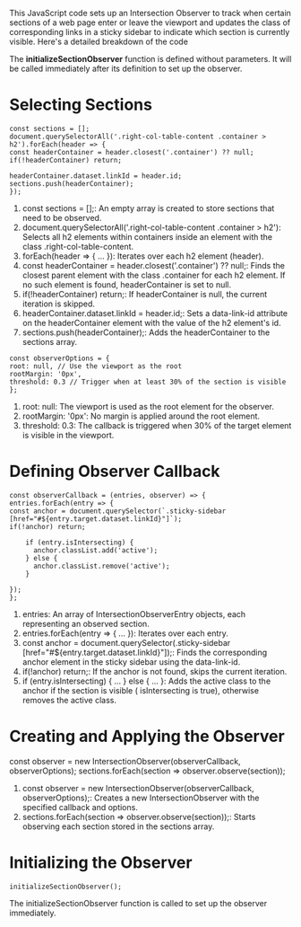 This JavaScript code sets up an Intersection Observer to track when certain sections of a web page enter or leave the
viewport and updates the class of corresponding links in a sticky sidebar to indicate which section is currently
visible. Here's a detailed breakdown of the code

The **initializeSectionObserver** function is defined without parameters. It will be called immediately after its
definition to set up the observer.

# Selecting Sections
```
const sections = [];
document.querySelectorAll('.right-col-table-content .container > h2').forEach(header => {
const headerContainer = header.closest('.container') ?? null;
if(!headerContainer) return;

headerContainer.dataset.linkId = header.id;
sections.push(headerContainer);
});

```
1. const sections = [];: An empty array is created to store sections that need to be observed.
2. document.querySelectorAll('.right-col-table-content .container > h2'): Selects all h2 elements within containers
   inside an element with the class .right-col-table-content.
3. forEach(header => { ... }): Iterates over each h2 element (header).
4. const headerContainer = header.closest('.container') ?? null;: Finds the closest parent element with the class
   .container for each h2 element. If no such element is found, headerContainer is set to null.
5. if(!headerContainer) return;: If headerContainer is null, the current iteration is skipped.
6. headerContainer.dataset.linkId = header.id;: Sets a data-link-id attribute on the headerContainer element with the
   value of the h2 element's id.
7. sections.push(headerContainer);: Adds the headerContainer to the sections array.

```
const observerOptions = {
root: null, // Use the viewport as the root
rootMargin: '0px',
threshold: 0.3 // Trigger when at least 30% of the section is visible
};

```
1. root: null: The viewport is used as the root element for the observer.
2. rootMargin: '0px': No margin is applied around the root element.
3. threshold: 0.3: The callback is triggered when 30% of the target element is visible in the viewport.

# Defining Observer Callback
```
const observerCallback = (entries, observer) => {
entries.forEach(entry => {
const anchor = document.querySelector(`.sticky-sidebar [href="#${entry.target.dataset.linkId}"]`);
if(!anchor) return;

    if (entry.isIntersecting) {
      anchor.classList.add('active');
    } else {
      anchor.classList.remove('active');
    }

});
};
```

1. entries: An array of IntersectionObserverEntry objects, each representing an observed section.
2. entries.forEach(entry => { ... }): Iterates over each entry.
3. const anchor = document.querySelector(.sticky-sidebar [href="#${entry.target.dataset.linkId}"]);: Finds the
   corresponding anchor element in the sticky sidebar using the data-link-id.
4. if(!anchor) return;: If the anchor is not found, skips the current iteration.
5. if (entry.isIntersecting) { ... } else { ... }: Adds the active class to the anchor if the section is visible (
   isIntersecting is true), otherwise removes the active class.

# Creating and Applying the Observer

const observer = new IntersectionObserver(observerCallback, observerOptions);
sections.forEach(section => observer.observe(section));

1. const observer = new IntersectionObserver(observerCallback, observerOptions);: Creates a new IntersectionObserver
   with the specified callback and options.
2. sections.forEach(section => observer.observe(section));: Starts observing each section stored in the sections array.

# Initializing the Observer

```
initializeSectionObserver();

```
The initializeSectionObserver function is called to set up the observer immediately.